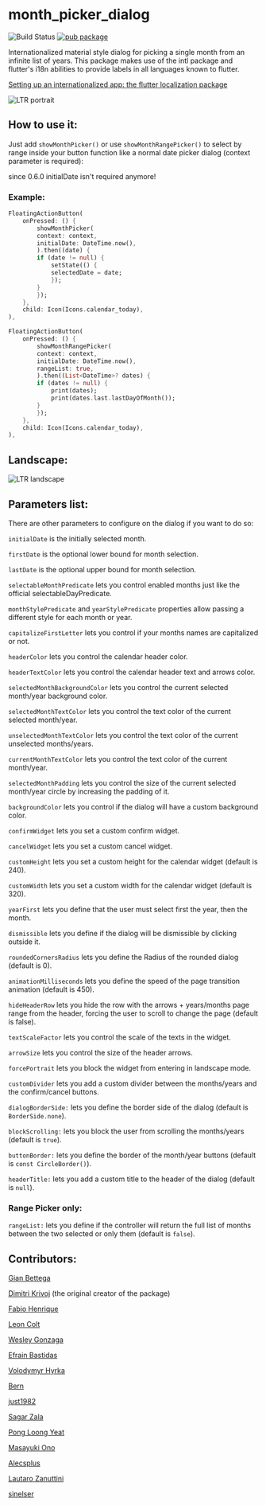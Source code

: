 # month_picker_dialog
![Build Status](https://img.shields.io/github/actions/workflow/status/hmkrivoj/month_picker_dialog/dart.yml)
[![pub package](https://img.shields.io/pub/v/month_picker_dialog.svg)](https://pub.dev/packages/month_picker_dialog)

Internationalized material style dialog for picking a single month from an infinite list of years.
This package makes use of the intl package and flutter's i18n abilities to provide labels in all languages known to flutter.


[Setting up an internationalized app: the flutter localization package](https://flutter.io/docs/development/accessibility-and-localization/internationalization#setting-up-an-internationalized-app-the-flutter_localizations-package)

![LTR portrait](screenshots/ltr_portrait.png)

## How to use it:

Just add `showMonthPicker()` or use `showMonthRangePicker()` to select by range inside your button function like a normal date picker dialog (context parameter is required):

since 0.6.0 initialDate isn't required anymore!

### Example:

```dart
FloatingActionButton(
    onPressed: () {
        showMonthPicker(
        context: context,
        initialDate: DateTime.now(),
        ).then((date) {
        if (date != null) {
            setState(() {
            selectedDate = date;
            });
        }
        });
    },
    child: Icon(Icons.calendar_today),
),

FloatingActionButton(
    onPressed: () {
        showMonthRangePicker(
        context: context,
        initialDate: DateTime.now(),
        rangeList: true,
        ).then((List<DateTime>? dates) {
        if (dates != null) {
            print(dates);
            print(dates.last.lastDayOfMonth());
        }
        });
    },
    child: Icon(Icons.calendar_today),
),

```

## Landscape:
![LTR landscape](screenshots/ltr_landscape.png)

## Parameters list:

There are other parameters to configure on the dialog if you want to do so:

`initialDate` is the initially selected month.

`firstDate` is the optional lower bound for month selection.

`lastDate` is the optional upper bound for month selection.

`selectableMonthPredicate` lets you control enabled months just like the official selectableDayPredicate.

`monthStylePredicate` and `yearStylePredicate` properties allow passing a different style for each month or year.

`capitalizeFirstLetter` lets you control if your months names are capitalized or not.

`headerColor` lets you control the calendar header color.

`headerTextColor` lets you control the calendar header text and arrows color.

`selectedMonthBackgroundColor` lets you control the current selected month/year background color.

`selectedMonthTextColor` lets you control the text color of the current selected month/year.

`unselectedMonthTextColor` lets you control the text color of the current unselected months/years.

`currentMonthTextColor` lets you control the text color of the current month/year.

`selectedMonthPadding` lets you control the size of the current selected month/year circle by increasing the padding of it.

`backgroundColor` lets you control if the dialog will have a custom background color.

`confirmWidget` lets you set a custom confirm widget.

`cancelWidget` lets you set a custom cancel widget.

`customHeight` lets you set a custom height for the calendar widget (default is 240).

`customWidth` lets you set a custom width for the calendar widget (default is 320).

`yearFirst` lets you define that the user must select first the year, then the month.

`dismissible` lets you define if the dialog will be dismissible by clicking outside it.

`roundedCornersRadius` lets you define the Radius of the rounded dialog (default is 0).

`animationMilliseconds` lets you define the speed of the page transition animation (default is 450).

`hideHeaderRow` lets you hide the row with the arrows + years/months page range from the header, forcing the user to scroll to change the page (default is false).

`textScaleFactor` lets you control the scale of the texts in the widget.

`arrowSize` lets you control the size of the header arrows.

`forcePortrait` lets you block the widget from entering in landscape mode.

`customDivider` lets you add a custom divider between the months/years and the confirm/cancel buttons.

`dialogBorderSide:` lets you define the border side of the dialog (default is `BorderSide.none`).

`blockScrolling:` lets you block the user from scrolling the months/years (default is `true`).

`buttonBorder:` lets you define the border of the month/year buttons (default is `const CircleBorder()`).

`headerTitle:` lets you add a custom title to the header of the dialog (default is `null`).

### Range Picker only:

`rangeList:` lets you define if the controller will return the full list of months between the two selected or only them (default is `false`).


## Contributors:
[Gian Bettega](https://github.com/Macacoazul01)

[Dimitri Krivoj](https://github.com/hmkrivoj) (the original creator of the package)

[Fabio Henrique](https://github.com/FabioClem)

[Leon Colt](https://github.com/LeonColt)

[Wesley Gonzaga](https://github.com/wesleygonalv)

[Efrain Bastidas](https://github.com/Wolfteam)

[Volodymyr Hyrka](https://github.com/Vov4yk)

[Bern](https://github.com/Berneyw)

[just1982](https://github.com/just1982)

[Sagar Zala](https://github.com/sagarzala123)

[Pong Loong Yeat](https://github.com/pongloongyeat)

[Masayuki Ono](https://github.com/mono0926)

[Alecsplus](https://github.com/Alecsplus)

[Lautaro Zanuttini](https://github.com/lautarozanuttini)

[sinelser](https://github.com/sinelser)